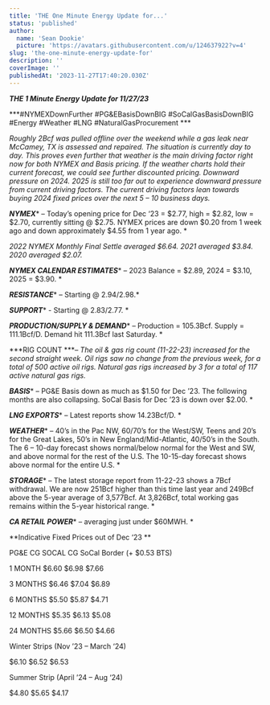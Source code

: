 ```yaml
---
title: 'THE One Minute Energy Update for...'
status: 'published'
author:
  name: 'Sean Dookie'
  picture: 'https://avatars.githubusercontent.com/u/124637922?v=4'
slug: 'the-one-minute-energy-update-for'
description: ''
coverImage: ''
publishedAt: '2023-11-27T17:40:20.030Z'
---
```


***THE 1 Minute Energy Update for 11/27/23***

***\#NYMEXDownFurther #PG&EBasisDownBIG #SoCalGasBasisDownBIG #Energy #Weather #LNG #NaturalGasProcurement ***

*Roughly 2Bcf was pulled offline over the weekend while a gas leak near McCamey, TX is assessed and repaired. The situation is currently day to day. This proves even further that weather is the main driving factor right now for both NYMEX and Basis pricing. If the weather charts hold their current forecast, we could see further discounted pricing. Downward pressure on 2024. 2025 is still too far out to experience downward pressure from current driving factors. The current driving factors lean towards buying 2024 fixed prices over the next 5 – 10 business days.*

***NYMEX***\* – Today’s opening price for Dec ‘23 = $2.77, high = $2.82, low = $2.70, currently sitting @ $2.75. NYMEX prices are down $0.20 from 1 week ago and down approximately $4.55 from 1 year ago. \*

*2022 NYMEX Monthly Final Settle averaged $6.64. 2021 averaged $3.84. 2020 averaged $2.07.*

***NYMEX CALENDAR ESTIMATES***\* – 2023 Balance = $2.89, 2024 = $3.10, 2025 = $3.90. \*

***RESISTANCE***\* – Starting @ $2.94/$2.98.\*

***SUPPORT***\* - Starting @ $2.83/$2.77. \*

***PRODUCTION/SUPPLY & DEMAND***\* – Production = 105.3Bcf. Supply = 111.1Bcf/D. Demand hit 111.3Bcf last Saturday. \*

\*\*\*RIG COUNT \*\*\**– The oil & gas rig count (11-22-23) increased for the second straight week. Oil rigs saw no change from the previous week, for a total of 500 active oil rigs. Natural gas rigs increased by 3 for a total of 117 active natural gas rigs.*

***BASIS***\* – PG&E Basis down as much as $1.50 for Dec ’23. The following months are also collapsing. SoCal Basis for Dec ’23 is down over $2.00. \*

***LNG EXPORTS***\* – Latest reports show 14.23Bcf/D. \*

***WEATHER***\* – 40’s in the Pac NW, 60/70’s for the West/SW, Teens and 20’s for the Great Lakes, 50’s in New England/Mid-Atlantic, 40/50’s in the South. The 6 – 10-day forecast shows normal/below normal for the West and SW, and above normal for the rest of the U.S. The 10-15-day forecast shows above normal for the entire U.S. \*

***STORAGE***\* – The latest storage report from 11-22-23 shows a 7Bcf withdrawal. We are now 251Bcf higher than this time last year and 249Bcf above the 5-year average of 3,577Bcf. At 3,826Bcf, total working gas remains within the 5-year historical range. \*

***CA RETAIL POWER***\* – averaging just under $60MWH. \*

**Indicative Fixed Prices out of Dec ‘23 **

PG&E CG SOCAL CG SoCal Border (+ $0.53 BTS)

1 MONTH $6.60 $6.98 $7.66

3 MONTHS $6.46 $7.04 $6.89

6 MONTHS $5.50 $5.87 $4.71

12 MONTHS $5.35 $6.13 $5.08

24 MONTHS $5.66 $6.50 $4.66

Winter Strips (Nov ’23 – March ‘24)

$6.10 $6.52 $6.53

Summer Strip (April ’24 – Aug ‘24)

$4.80 $5.65 $4.17

